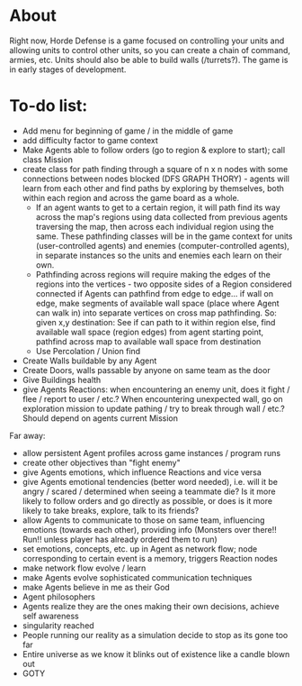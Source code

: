 # About
Right now, Horde Defense is a game focused on controlling your units and allowing
units to control other units, so you can create a chain of command, armies, etc.
Units should also be able to build walls (/turrets?). The game is in early stages
of development.


# To-do list:

- Add menu for beginning of game / in the middle of game
- add difficulty factor to game context
- Make Agents able to follow orders (go to region & explore to start); call class
  Mission
- create class for path finding through a square of n x n nodes with some
  connections between nodes blocked (DFS GRAPH THORY) - agents will learn from
  each other and find paths by exploring by themselves, both within each region
  and across the game board as a whole.
  + If an agent wants to get to a certain region, it will path find its way
    across the map's regions using data collected from previous agents traversing
    the map, then across each individual region using the same. These pathfinding
    classes will be in the game context for units (user-controlled agents) and
    enemies (computer-controlled agents), in separate instances so the units and
    enemies each learn on their own.
  + Pathfinding across regions will require making the edges of the regions into
    the vertices - two opposite sides of a Region considered connected if Agents
    can pathfind from edge to edge... if wall on edge, make segments of available
    wall space (place where Agent can walk in) into separate vertices on cross
    map pathfinding. So:
    given x,y destination:
      See if can path to it within region
      else, find available wall space (region edges) from agent starting point,
      pathfind across map to available wall space from destination
  + Use Percolation / Union find
- Create Walls buildable by any Agent
- Create Doors, walls passable by anyone on same team as the door
- Give Buildings health
- give Agents Reactions: when encountering an enemy unit, does it fight / flee /
  report to user / etc.? When encountering unexpected wall, go on exploration
  mission to update pathing  / try to break through wall / etc.? Should depend
  on agents current Mission

Far away:

- allow persistent Agent profiles across game instances / program runs
- create other objectives than "fight enemy"
- give Agents emotions, which influence Reactions and vice versa
- give Agents emotional tendencies (better word needed), i.e. will it be angry
  / scared / determined when seeing a teammate die? Is it more likely to follow
  orders and go directly as possible, or does is it more likely to take breaks,
  explore, talk to its friends?
- allow Agents to communicate to those on same team, influencing emotions (towards
  each other), providing info (Monsters over there!! Run!! unless player has
  already ordered them to run)
- set emotions, concepts, etc. up in Agent as network flow; node corresponding to
  certain event is a memory, triggers Reaction nodes
- make network flow evolve / learn
- make Agents evolve sophisticated communication techniques
- make Agents believe in me as their God
- Agent philosophers
- Agents realize they are the ones making their own decisions, achieve self awareness
- singularity reached
- People running our reality as a simulation decide to stop as its gone too far
- Entire universe as we know it blinks out of existence like a candle blown out
- GOTY
